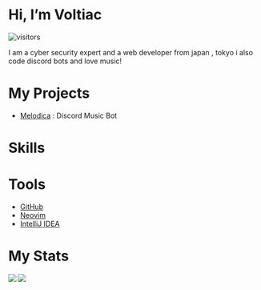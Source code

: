 # Hi, I’m Voltiac
![visitors](https://visitor-badge.glitch.me/badge?page_id=Dev-Voltiac.Dev-Voltiac)

I am a cyber security expert and a web developer from japan , tokyo i also code discord bots and love music!

# My Projects

* [Melodica](https://melodica.pages.dev/) : Discord Music Bot

# Skills



# Tools

* [GitHub](https://github.com)
* [Neovim](https://neovim.io/)
* [IntelliJ IDEA](https://www.jetbrains.com/idea/)

# My Stats


<a href="https://github.com/dev-voltiac/">
<img align="left" src="https://github-readme-stats.vercel.app/api?username=Dev-Voltiac&count_private=true&show_icons=true&theme=dark" />
</a>
<a href="https://github.com/dev-voltiac/">
<img align="center" src="https://github-readme-stats.vercel.app/api/top-langs/?username=Dev-Voltiac&theme=dark" />
</a>





